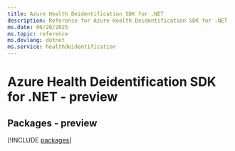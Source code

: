 ```yaml
---
title: Azure Health Deidentification SDK for .NET
description: Reference for Azure Health Deidentification SDK for .NET
ms.date: 06/20/2025
ms.topic: reference
ms.devlang: dotnet
ms.service: healthdeidentification
---
```

# Azure Health Deidentification SDK for .NET - preview
## Packages - preview
[!INCLUDE [packages](health-deidentification-index.md)]